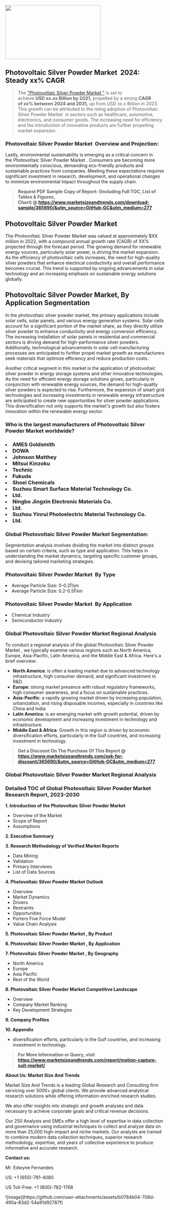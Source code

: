 <p><img class="alignnone size-medium wp-image-20088" src="https://ffe5etoiles.com/wp-content/uploads/2024/12/MST1-300x171.png" alt="" width="300" height="171" /></p><h2 id="ember46" class="ember-view reader-text-block__heading-2">Photovoltaic Silver Powder Market &nbsp;2024: Steady&nbsp;xx% CAGR</h2><blockquote id="ember47" class="ember-view reader-text-block__blockquote">The&nbsp;<a class="app-aware-link " href="https://www.marketsizeandtrends.com/download-sample/365690/&utm_source=GitHub-GC&utm_medium=277" target="_blank" data-test-app-aware-link="">"Photovoltaic Silver Powder Market "</a>&nbsp;is set to achieve&nbsp;<strong>USD&nbsp;xx.xx&nbsp;Billion by 2031,</strong>&nbsp;propelled by a strong&nbsp;<strong>CAGR of&nbsp;xx% between 2024 and 2031,</strong>&nbsp;up from USD xx.x Billion in 2023. This growth can be attributed to the rising adoption of&nbsp;Photovoltaic Silver Powder Market &nbsp;in sectors such as healthcare, automotive, electronics, and consumer goods. The increasing need for efficiency and the introduction of innovative products are further propelling market expansion.</blockquote><h3 id="ember48" class="ember-view reader-text-block__heading-3">Photovoltaic Silver Powder Market &nbsp;Overview and Projection:</h3><p id="ember49" class="ember-view reader-text-block__paragraph">Lastly, environmental sustainability is emerging as a critical concern in the&nbsp;Photovoltaic Silver Powder Market . Consumers are becoming more environmentally conscious, demanding eco-friendly products and sustainable practices from companies. Meeting these expectations requires significant investment in research, development, and operational changes to minimize environmental impact throughout the supply chain.</p><blockquote id="ember50" class="ember-view reader-text-block__blockquote"><strong>Request PDF Sample Copy of Report: (Including Full TOC, List of Tables &amp; Figures, Chart)&nbsp;@&nbsp;<strong><a href="https://www.marketsizeandtrends.com/download-sample/365690/&utm_source=GitHub-GC&utm_medium=277" target="_blank">https://www.marketsizeandtrends.com/download-sample/365690/&utm_source=GitHub-GC&utm_medium=277</a></strong></strong></blockquote><h3 class=""> <h2>Photovoltaic Silver Powder Market</h2><p>The Photovoltaic Silver Powder Market was valued at approximately $XX million in 2022, with a compound annual growth rate (CAGR) of XX% projected through the forecast period. The growing demand for renewable energy sources, particularly solar power, is driving the market expansion. As the efficiency of photovoltaic cells increases, the need for high-quality silver powders that enhance electrical conductivity and overall performance becomes crucial. This trend is supported by ongoing advancements in solar technology and an increasing emphasis on sustainable energy solutions globally.</p><h2>Photovoltaic Silver Powder Market, By Application Segmentation</h2><p>In the photovoltaic silver powder market, the primary applications include solar cells, solar panels, and various energy generation systems. Solar cells account for a significant portion of the market share, as they directly utilize silver powder to enhance conductivity and energy conversion efficiency. The increasing installation of solar panels in residential and commercial sectors is driving demand for high-performance silver powders. Additionally, technological advancements in solar cell manufacturing processes are anticipated to further propel market growth as manufacturers seek materials that optimize efficiency and reduce production costs.</p><p>Another critical segment in this market is the application of photovoltaic silver powder in energy storage systems and other innovative technologies. As the need for efficient energy storage solutions grows, particularly in conjunction with renewable energy sources, the demand for high-quality silver powders is expected to rise. Furthermore, the expansion of smart grid technologies and increasing investments in renewable energy infrastructure are anticipated to create new opportunities for silver powder applications. This diversification not only supports the market's growth but also fosters innovation within the renewable energy sector.</p></h3><h3 id="" class="">Who is the largest manufacturers of&nbsp;Photovoltaic Silver Powder Market  worldwide?</h3><h3 class=""></Li><Li>AMES Goldsmith</Li><Li> DOWA</Li><Li> Johnson Matthey</Li><Li> Mitsui Kinzoku</Li><Li> Technic</Li><Li> Fukuda</Li><Li> Shoei Chemicals</Li><Li> Suzhou Smart Surface Material Technology Co.</Li><Li> Ltd.</Li><Li> Ningbo Jingxin Electronic Materials Co.</Li><Li> Ltd.</Li><Li> Suzhou Yinrui Photoelectric Material Technology Co.</Li><Li> Ltd.</h3><h3 id="ember53" class="ember-view reader-text-block__heading-3">Global&nbsp;Photovoltaic Silver Powder Market  Segmentation:</h3><p id="ember54" class="ember-view reader-text-block__paragraph">Segmentation analysis involves dividing the market into distinct groups based on certain criteria, such as type and application. This helps in understanding the market dynamics, targeting specific customer groups, and devising tailored marketing strategies.</p><h3 id="" class="">Photovoltaic Silver Powder Market &nbsp;By Type</h3><p></Li><Li>Average Particle Size: 0-0.2Î¼m</Li><Li> Average Particle Size: 0.2-0.5Î¼m</p><h3 id="" class="">Photovoltaic Silver Powder Market &nbsp;By Application</h3><p class=""></Li><Li>Chemical Industry</Li><Li> Semiconductor Industry</p><h3 id="ember62" class="ember-view reader-text-block__heading-3">Global Photovoltaic Silver Powder Market  Regional Analysis</h3><p id="ember63" class="ember-view reader-text-block__paragraph">To conduct a regional analysis of the global Photovoltaic Silver Powder Market , we typically examine various regions such as North America, Europe, Asia-Pacific, Latin America, and the Middle East &amp; Africa. Here's a brief overview:</p><ul><li><strong>North America</strong>: is often a leading market due to advanced technology infrastructure, high consumer demand, and significant investment in R&amp;D.</li><li><strong>Europe</strong>: strong market presence with robust regulatory frameworks, high consumer awareness, and a focus on sustainable practices.</li><li><strong>Asia-Pacific</strong>: a rapidly growing market driven by increasing population, urbanization, and rising disposable incomes, especially in countries like China and India.</li><li><strong>Latin America</strong>: is an emerging market with growth potential, driven by economic development and increasing investment in technology and infrastructure.</li><li><strong>Middle East &amp; Africa</strong>: Growth in this region is driven by economic diversification efforts, particularly in the Gulf countries, and increasing investment in technology.</li></ul><blockquote id="ember61" class="ember-view reader-text-block__blockquote"><strong>Get a Discount On The Purchase Of This Report @ <strong><a href="https://html-cleaner.com/" target="">https://www.marketsizeandtrends.com/ask-for-discount/365690/&utm_source=GitHub-GC&utm_medium=277</a></strong></strong></blockquote><h3 id="ember62" class="ember-view reader-text-block__heading-3">Global Photovoltaic Silver Powder Market  Regional Analysis</h3><h3 id="" class="">Detailed TOC of Global Photovoltaic Silver Powder Market  Research Report, 2023-2030</h3><p id="" class=""><strong>1. Introduction of the Photovoltaic Silver Powder Market </strong></p><ul><li>Overview of the Market</li><li>Scope of Report</li><li>Assumptions</li></ul><p id="" class=""><strong>2. Executive Summary</strong></p><p id="" class=""><strong>3. Research Methodology of Verified Market Reports</strong></p><ul><li>Data Mining</li><li>Validation</li><li>Primary Interviews</li><li>List of Data Sources</li></ul><p id="" class=""><strong>4. Photovoltaic Silver Powder Market  Outlook</strong></p><ul><li>Overview</li><li>Market Dynamics</li><li>Drivers</li><li>Restraints</li><li>Opportunities</li><li>Porters Five Force Model</li><li>Value Chain Analysis</li></ul><p id="" class=""><strong>5. Photovoltaic Silver Powder Market , By Product</strong></p><p id="" class=""><strong>6. Photovoltaic Silver Powder Market , By Application</strong></p><p id="" class=""><strong>7. Photovoltaic Silver Powder Market , By Geography</strong></p><ul><li>North America</li><li>Europe</li><li>Asia Pacific</li><li>Rest of the World</li></ul><p id="" class=""><strong>8. Photovoltaic Silver Powder Market  Competitive Landscape</strong></p><ul><li>Overview</li><li>Company Market Ranking</li><li>Key Development Strategies</li></ul><p id="" class=""><strong>9. Company Profiles</strong></p><p id="" class=""><strong>10. Appendix</strong></p><ul><li>diversification efforts, particularly in the Gulf countries, and increasing investment in technology.</li></ul><blockquote id="ember65" class="ember-view reader-text-block__blockquote"><strong>For More Information or Query, visit <strong><strong><a href="https://html-cleaner.com/" target="">https://www.marketsizeandtrends.com/report/motion-capture-suit-market/</a></strong></strong></strong></blockquote><p id="" class=""><strong>About Us: Market Size And Trends</strong></p><p id="" class="">Market Size And Trends is a leading Global Research and Consulting firm servicing over 5000+ global clients. We provide advanced analytical research solutions while offering information-enriched research studies.</p><p id="" class="">We also offer insights into strategic and growth analyses and data necessary to achieve corporate goals and critical revenue decisions.</p><p id="" class="">Our 250 Analysts and SMEs offer a high level of expertise in data collection and governance using industrial techniques to collect and analyze data on more than 25,000 high-impact and niche markets. Our analysts are trained to combine modern data collection techniques, superior research methodology, expertise, and years of collective experience to produce informative and accurate research.</p><p id="" class=""><strong>Contact us:</strong></p><p id="" class="">Mr. Edwyne Fernandes</p><p id="" class="">US: +1 (650)-781-4080</p><p id="" class="">US Toll-Free: +1 (800)-782-1768</p>
![image](https://github.com/user-attachments/assets/b0784b04-708d-490a-83d2-54a91d92787f)
